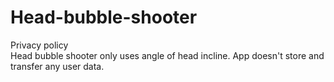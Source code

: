 # Head-bubble-shooter
Privacy policy<br />
Head bubble shooter only uses angle of head incline. App doesn't store and transfer any user data.
